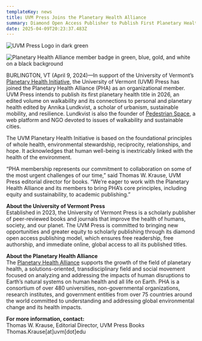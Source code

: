 ```yaml
---
templateKey: news
title: UVM Press Joins the Planetary Health Alliance
summary: Diamond Open Access Publisher to Publish First Planetary Health Title in 2026
date: 2025-04-09T20:23:37.483Z
---
```

![UVM Press Logo in dark green](assets/UVMPRESS_Horizontal_G.svg)

![Planetary Health Alliance member badge in green, blue, gold, and white on a black background](assets/pha-member-badge.jpg)

BURLINGTON, VT (April 9, 2024)—In support of the University of Vermont’s [Planetary Health Initiative](https://www.uvm.edu/planetaryhealthinitiative), the University of Vermont (UVM) Press has joined the Planetary Health Alliance (PHA) as an organizational member. UVM Press intends to publish its first planetary health title in 2026, an edited volume on walkability and its connections to personal and planetary health edited by Annika Lundkvist, a scholar of urbanism, sustainable mobility, and resilience. Lundkvist is also the founder of [Pedestrian Space](https://pedestrianspace.org/), a web platform and NGO devoted to issues of walkability and sustainable cities.

The UVM Planetary Health Initiative is based on the foundational principles of whole health, environmental stewardship, reciprocity, relationships, and hope. It acknowledges that human well-being is inextricably linked with the health of the environment.

“PHA membership represents our commitment to collaboration on some of the most urgent challenges of our time,” said Thomas W. Krause, UVM Press editorial director for books. “We’re eager to work with the Planetary Health Alliance and its members to bring PHA’s core principles, including equity and sustainability, to academic publishing.”

**About the University of Vermont Press**\
Established in 2023, the University of Vermont Press is a scholarly publisher of peer-reviewed books and journals that improve the health of humans, society, and our planet. The UVM Press is committed to bringing new opportunities and greater equity to scholarly publishing through its diamond open access publishing model, which ensures free readership, free authorship, and immediate online, global access to all its published titles. 

**About the Planetary Health Alliance**\
The [Planetary Health Alliance](https://planetaryhealthalliance.org/) supports the growth of the field of planetary health, a solutions-oriented, transdisciplinary field and social movement focused on analyzing and addressing the impacts of human disruptions to Earth’s natural systems on human health and all life on Earth. PHA is a consortium of over 480 universities, non-governmental organizations, research institutes, and government entities from over 75 countries around the world committed to understanding and addressing global environmental change and its health impacts. 

**For more information, contact:**\
Thomas W. Krause, Editorial Director, UVM Press Books\
Thomas.Krause\[at]uvm\[dot]edu